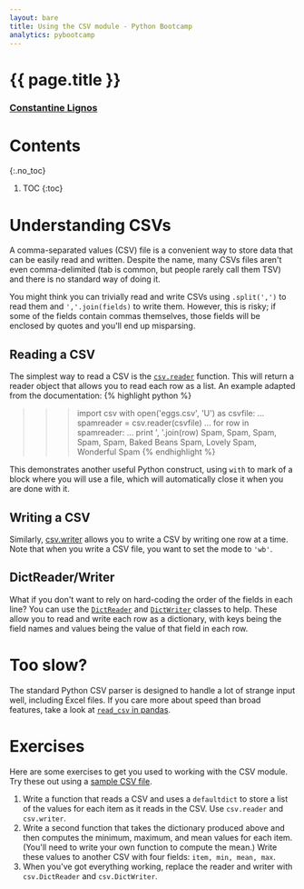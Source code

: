 ```yaml
---
layout: bare
title: Using the CSV module - Python Bootcamp
analytics: pybootcamp
---
```

<div class="titleblock">
  <h1>{{ page.title }}</h1>
  <h3><a href="..">Constantine Lignos</a></h3>
</div>

# Contents
{:.no_toc}
1. TOC
{:toc}

# Understanding CSVs

A comma-separated values (CSV) file is a convenient way to store data
that can be easily read and written. Despite the name, many CSVs files
aren't even comma-delimited (tab is common, but people rarely call
them TSV) and there is no standard way of doing it.

You might think you can trivially read and write CSVs using
`.split(',')` to read them and `','.join(fields)` to write
them. However, this is risky; if some of the fields contain commas
themselves, those fields will be enclosed by quotes and you'll end up
misparsing.

## Reading a CSV

The simplest way to read a CSV is the
[`csv.reader`](http://docs.python.org/2/library/csv.html#csv.reader)
function. This will return a reader object that allows you to read
each row as a list. An example adapted from the documentation:
{% highlight python %}
>>> import csv
>>> with open('eggs.csv', 'U') as csvfile:
...     spamreader = csv.reader(csvfile)
...     for row in spamreader:
...         print ', '.join(row)
Spam, Spam, Spam, Spam, Spam, Baked Beans
Spam, Lovely Spam, Wonderful Spam
{% endhighlight %}

This demonstrates another useful Python construct, using `with` to
mark of a block where you will use a file, which will automatically
close it when you are done with it.

## Writing a CSV 

Similarly,
[csv.writer](http://docs.python.org/2/library/csv.html#csv.writer)
allows you to write a CSV by writing one row at a time.  Note that
when you write a CSV file, you want to set the mode to `'wb'`.

## DictReader/Writer

What if you don't want to rely on hard-coding the order of the fields
in each line? You can use the
[`DictReader`](http://docs.python.org/2/library/csv.html#csv.DictReader)
and
[`DictWriter`](http://docs.python.org/2/library/csv.html#csv.DictWriter)
classes to help. These allow you to read and write each row as a
dictionary, with keys being the field names and values being the value
of that field in each row.

# Too slow?

The standard Python CSV parser is designed to handle a lot of strange
input well, including Excel files. If you care more about speed than
broad features, take a look at [`read_csv` in
pandas](http://pandas.pydata.org/pandas-docs/stable/generated/pandas.io.parsers.read_csv.html). 

# Exercises

Here are some exercises to get you used to working with the CSV
module. Try these out using a [sample CSV
file](examples/csv_data.csv).

1. Write a function that reads a CSV and uses a `defaultdict` to store
a list of the values for each item as it reads in the CSV. Use
`csv.reader` and `csv.writer`.
1. Write a second function that takes the dictionary produced above
and then computes the minimum, maximum, and mean values for each
item. (You'll need to write your own function to compute the mean.)
Write these values to another CSV with four fields: `item, min, mean,
max`.
1. When you've got everything working, replace the reader and writer
with `csv.DictReader` and `csv.DictWriter`.
